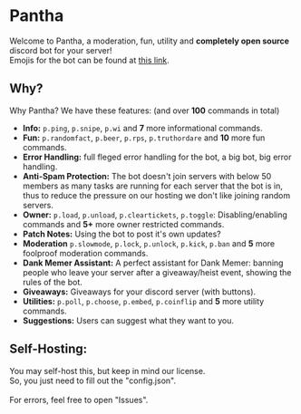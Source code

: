 # Pantha
Welcome to Pantha, a moderation, fun, utility and **completely open source** discord bot for your server! <br>
Emojis for the bot can be found at [this link](https://discord.gg/thejedi).

## Why?

Why Pantha? We have these features: (and over **100** commands in total)

* **Info:** `p.ping`, `p.snipe`, `p.wi` and **7** more informational commands.
* **Fun:** `p.randomfact`, `p.beer`, `p.rps`, `p.truthordare` and **10** more fun commands.
* **Error Handling:** full fleged error handling for the bot, a big bot, big error handling.
* **Anti-Spam Protection:** The bot doesn't join servers with below 50 members as many tasks are running for each server that the bot is in, thus to reduce the pressure on our hosting we don't like joining random servers.
* **Owner:** `p.load`, `p.unload`, `p.cleartickets`, `p.toggle`: Disabling/enabling commands and **5+** more owner restricted commands.
* **Patch Notes:** Using the bot to post it's own updates?
* **Moderation** `p.slowmode`, `p.lock`, `p.unlock`, `p.kick`, `p.ban` and **5** more foolproof moderation commands.
* **Dank Memer Assistant:** A perfect assistant for Dank Memer: banning people who leave your server after a giveaway/heist event, showing the rules of the bot. 
* **Giveaways:** Giveaways for your discord server (with buttons).
* **Utilities:** `p.poll`, `p.choose`, `p.embed`, `p.coinflip` and **5** more utility commands.
* **Suggestions:** Users can suggest what they want to you. 

## Self-Hosting:

You may self-host this, but keep in mind our license. <br> 
So, you just need to fill out the "config.json".  <br> <br>
For errors, feel free to open "Issues". 